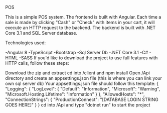 POS

This is a simple POS system. The frontend is built with Angular. Each time a sale is made by clicking "Cash" or "Check" with items in your cart, it will execute an HTTP request to the backend. The backend is built with .NET Core 3.1 and SQL Server database. 

Technologies used:

-Angular 8
-TypeScript
-Bootstrap
-Sql Server Db
-.NET Core 3.1
-C#
-HTML
-SASS
If you'd like to download the project to use full features with HTTP calls, follow these steps:

Download the zip and extract
cd into /client and npm install
Open /Api directory and create an appsettings.json file (this is where you can link your own sql server db)
Your appsettings.json file should follow this template: { "Logging": { "LogLevel": { "Default": "Information", "Microsoft": "Warning", "Microsoft.Hosting.Lifetime": "Information" } }, "AllowedHosts": "*", "ConnectionStrings": { "ProductionConnect": "[DATABASE LOGIN STRING GOES HERE]" } }
cd into /Api and type "dotnet run" to start the project
